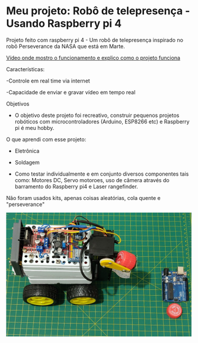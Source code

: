 # Meu projeto: Robô de telepresença - Usando Raspberry pi 4
Projeto feito com raspberry pi 4 - Um robô de telepresença inspirado no robô Perseverance da NASA que está em Marte.

[Vídeo onde mostro o funcionamento e explico como o projeto funciona](https://www.youtube.com/watch?v=jw4dmACfz48)

Características:

-Controle em real time via internet

-Capacidade de enviar e gravar vídeo em tempo real

Objetivos
- O objetivo deste projeto foi recreativo, construir pequenos projetos robóticos com microcontroladores (Arduino, ESP8266 etc) e  Raspberry pi é meu hobby.

O que aprendi com esse projeto:
* Eletrônica

* Soldagem

* Como testar individualmente e em conjunto diversos componentes tais como:
Motores DC, Servo motoroes, uso de câmera através do barramento do Raspberry pi4 e
Laser rangefinder.

Não foram usados kits, apenas coisas aleatórias, cola quente e "perseverance"


<img src=Robo-Leandro.jpg width="500">


